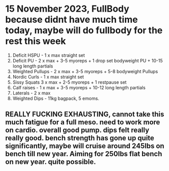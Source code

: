 # 15 November 2023, FullBody because didnt have much time today, maybe will do fullbody for the rest this week

1. Deficit HSPU - 1 x max straight set
2. Deficit PU - 2 x max + 3-5 myoreps + 1 drop set bodyweight PU + 10-15 long length partials
3. Weighted Pullups - 2 x max + 3-5 myoreps + 5-8 bodyweight Pullups
4. Nordic Curls - 1 x max straight set
5. Sissy Squats 3 x max + 2-5 myoreps + 1 restpause set
6. Calf raises - 1 x max + 3-5 myoreps + 10-12 long length partials
7. Laterals - 2 x max
8. Weighted Dips - 11kg bagpack, 5 emoms.

## REALLY FUCKING EXHAUSTING, cannot take this much fatigue for a full meso. need to work more on cardio. overall good pump. dips felt really really good. bench strength has gone up quite significantly, maybe will cruise around 245lbs on bench till new year. Aiming for 250lbs flat bench on new year. quite possible.

